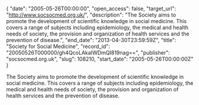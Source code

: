 {
  "date": "2005-05-26T00:00:00", 
  "open_access": false, 
  "target_url": "http://www.socsocmed.org.uk/", 
  "description": "The Society aims to promote the development of scientific knowledge in social medicine. This covers a range of subjects including epidemiology, the medical and health needs of society, the provision and organization of health services and the prevention of disease.", 
  "end_date": "2013-04-30T23:59:59Z", 
  "title": "Society for Social Medicine", 
  "record_id": "20050526T000000/gh4QcoLAkaIWDmQI819nag==", 
  "publisher": "socsocmed.org.uk", 
  "slug": 108210, 
  "start_date": "2005-05-26T00:00:00Z"
}

The Society aims to promote the development of scientific knowledge in social medicine. This covers a range of subjects including epidemiology, the medical and health needs of society, the provision and organization of health services and the prevention of disease.